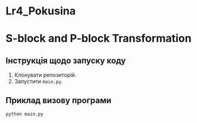 # Lr4_Pokusina
# S-block and P-block Transformation

## Інструкція щодо запуску коду
1. Клонувати репозиторій.
2. Запустити `main.py`.

## Приклад визову програми
```sh
python main.py
